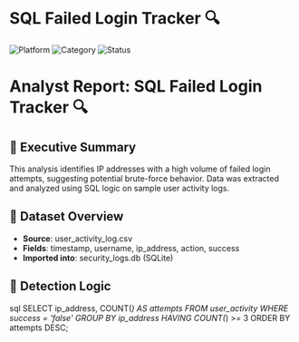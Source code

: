 # SQL Failed Login Tracker 🔍

![Platform](https://img.shields.io/badge/Platform-SQL-lightgrey) 
![Category](https://img.shields.io/badge/Category-Threat_Detection-blue) 
![Status](https://img.shields.io/badge/Status-Completed-brightgreen)

# Analyst Report: SQL Failed Login Tracker 🔍

## 🧠 Executive Summary
This analysis identifies IP addresses with a high volume of failed login attempts, suggesting potential brute-force behavior. Data was extracted and analyzed using SQL logic on sample user activity logs.

## 📂 Dataset Overview
- **Source**: user_activity_log.csv
- **Fields**: timestamp, username, ip_address, action, success
- **Imported into**: security_logs.db (SQLite)

## 🧪 Detection Logic
sql
SELECT ip_address, COUNT(*) AS attempts
FROM user_activity
WHERE success = 'false'
GROUP BY ip_address
HAVING COUNT(*) >= 3
ORDER BY attempts DESC;
